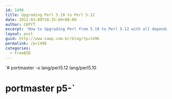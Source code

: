 ```yaml
---
id: 1496
title: Upgrading Perl 5.10 to Perl 5.12
date: 2012-03-09T20:35:09+00:00
author: CKPYT
excerpt: 'How to Upgrading Perl from 5.10 to Perl 5.12 with all dependences. '
layout: post
guid: http://www.sawp.com.br/blog/?p=1496
permalink: /p=1496
categories:
  - FreeBSD
---
```

 `# portmaster -o lang/perl5.12 lang/perl5.10<br />
# portmaster p5-`
